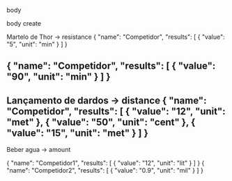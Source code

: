 body

body create

Martelo de Thor -> resistance
{
    "name": "Competidor",
    "results": [
        {
            "value": "5",
            "unit": "min"
        }
    ]
}

{
    "name": "Competidor",
    "results": [
        {
            "value": "90",
            "unit": "min"
        }
    ]
}
------------------------

Lançamento de dardos -> distance
{
    "name": "Competidor",
    "results": [
        {
            "value": "12",
            "unit": "met"
        },
        {
            "value": "50",
            "unit": "cent"
        },
        {
            "value": "15",
            "unit": "met"
        }
    ]
}
------------------------

Beber agua -> amount

{
    "name": "Competidor1",
    "results": [
        {
            "value": "12",
            "unit": "lit"
        }
    ]
}
{
    "name": "Competidor2",
    "results": [
        {
            "value": "0.9",
            "unit": "mil"
        }
    ]
}
